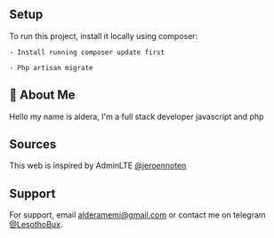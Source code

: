 
## Setup
To run this project, install it locally using composer:

```
- Install running composer update first

- Php artisan migrate

```



    
## 🚀 About Me
Hello my name is aldera, I'm a full stack developer javascript and php


## Sources
This web is inspired by AdminLTE [@jeroennoten](https://github.com/jeroennoten)

## Support

For support, email alderamemi@gmail.com or contact me on telegram [@LesothoBux](https://t.me/LesothoBux).

